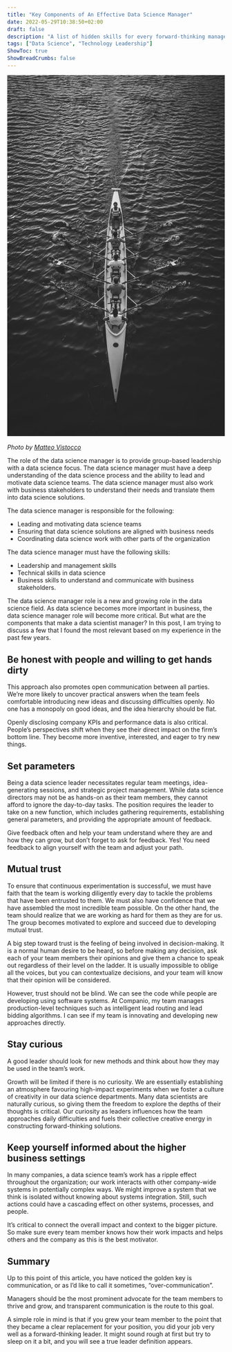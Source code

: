 ```yaml
---
title: "Key Components of An Effective Data Science Manager"
date: 2022-05-29T10:38:50+02:00
draft: false
description: "A list of hidden skills for every forward-thinking manager!"
tags: ["Data Science", "Technology Leadership"]
ShowToc: true
ShowBreadCrumbs: false
---
```


![alt text](https://raw.githubusercontent.com/alirezasamar/alirezasamar.github.io/master/assets//headers/0_RRIuPwSNlq00Epu8.jpg)

_Photo by [Matteo Vistocco](https://unsplash.com/@mrsunflower94)_

The role of the data science manager is to provide group-based leadership with a data science focus. The data science manager must have a deep understanding of the data science process and the ability to lead and motivate data science teams. The data science manager must also work with business stakeholders to understand their needs and translate them into data science solutions.

The data science manager is responsible for the following:

- Leading and motivating data science teams
- Ensuring that data science solutions are aligned with business needs
- Coordinating data science work with other parts of the organization

The data science manager must have the following skills:

- Leadership and management skills
- Technical skills in data science
- Business skills to understand and communicate with business stakeholders.

The data science manager role is a new and growing role in the data science field. As data science becomes more important in business, the data science manager role will become more critical. But what are the components that make a data scientist manager? In this post, I am trying to discuss a few that I found the most relevant based on my experience in the past few years.

## Be honest with people and willing to get hands dirty

This approach also promotes open communication between all parties. We’re more likely to uncover practical answers when the team feels comfortable introducing new ideas and discussing difficulties openly. No one has a monopoly on good ideas, and the idea hierarchy should be flat.

Openly disclosing company KPIs and performance data is also critical. People’s perspectives shift when they see their direct impact on the firm’s bottom line. They become more inventive, interested, and eager to try new things.

## Set parameters

Being a data science leader necessitates regular team meetings, idea-generating sessions, and strategic project management. While data science directors may not be as hands-on as their team members, they cannot afford to ignore the day-to-day tasks. The position requires the leader to take on a new function, which includes gathering requirements, establishing general parameters, and providing the appropriate amount of feedback.

Give feedback often and help your team understand where they are and how they can grow, but don’t forget to ask for feedback. Yes! You need feedback to align yourself with the team and adjust your path.

## Mutual trust

To ensure that continuous experimentation is successful, we must have faith that the team is working diligently every day to tackle the problems that have been entrusted to them. We must also have confidence that we have assembled the most incredible team possible. On the other hand, the team should realize that we are working as hard for them as they are for us. The group becomes motivated to explore and succeed due to developing mutual trust.

A big step toward trust is the feeling of being involved in decision-making. It is a normal human desire to be heard, so before making any decision, ask each of your team members their opinions and give them a chance to speak out regardless of their level on the ladder. It is usually impossible to oblige all the voices, but you can contextualize decisions, and your team will know that their opinion will be considered.

However, trust should not be blind. We can see the code while people are developing using software systems. At Companio, my team manages production-level techniques such as intelligent lead routing and lead bidding algorithms. I can see if my team is innovating and developing new approaches directly.

## Stay curious

A good leader should look for new methods and think about how they may be used in the team’s work.

Growth will be limited if there is no curiosity. We are essentially establishing an atmosphere favouring high-impact experiments when we foster a culture of creativity in our data science departments. Many data scientists are naturally curious, so giving them the freedom to explore the depths of their thoughts is critical. Our curiosity as leaders influences how the team approaches daily difficulties and fuels their collective creative energy in constructing forward-thinking solutions.

## Keep yourself informed about the higher business settings

In many companies, a data science team’s work has a ripple effect throughout the organization; our work interacts with other company-wide systems in potentially complex ways. We might improve a system that we think is isolated without knowing about systems integration. Still, such actions could have a cascading effect on other systems, processes, and people.

It’s critical to connect the overall impact and context to the bigger picture. So make sure every team member knows how their work impacts and helps others and the company as this is the best motivator.

## Summary

Up to this point of this article, you have noticed the golden key is communication, or as I’d like to call it sometimes, “over-communication”.

Managers should be the most prominent advocate for the team members to thrive and grow, and transparent communication is the route to this goal.

A simple role in mind is that if you grew your team member to the point that they became a clear replacement for your position, you did your job very well as a forward-thinking leader. It might sound rough at first but try to sleep on it a bit, and you will see a true leader definition appears.
